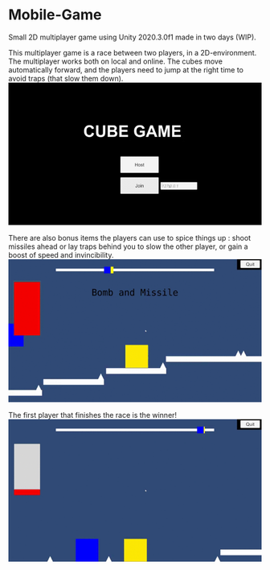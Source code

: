 # Mobile-Game
Small 2D multiplayer game using Unity 2020.3.0f1 made in two days (WIP).

This multiplayer game is a race between two players, in a 2D-environment. The multiplayer works both on local and online. The cubes move automatically forward, and the players need to jump at the right time to avoid traps (that slow them down).
<br>
![Mobile-Game](https://github.com/Cottard-Faraud/Mobile-Game/blob/main/Assets/Misc/Mobile-Game-Demo1.gif)

There are also bonus items the players can use to spice things up : shoot missiles ahead or lay traps behind you to slow the other player, or gain a boost of speed and invincibility. 
<br>
![Mobile-Game](https://github.com/Cottard-Faraud/Mobile-Game/blob/main/Assets/Misc/Mobile-Game-Demo2.gif)

The first player that finishes the race is the winner!
<br>
![Mobile-Game](https://github.com/Cottard-Faraud/Mobile-Game/blob/main/Assets/Misc/Mobile-Game-Demo3.gif)
